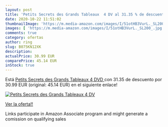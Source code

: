 ```yaml
---
layout: post
title: 'Petits Secrets des Grands Tableaux  4 DV al 31.35 % de descuento'
date: 2020-10-22 11:51:02
thumbnailImage: 'https://m.media-amazon.com/images/I/51otHB3VurL._SL200_.jpg'
images: [ 'https://m.media-amazon.com/images/I/51otHB3VurL._SL200_.jpg' ]
comments: true
category: ofertas
author: ring
slug: B075KN12XK
description:
actualPrice: 30.99 EUR
comparePrice: 45.14 EUR
inStock: true
---
```


Está [Petits Secrets des Grands Tableaux  4 DVD ](https://www.amazon.fr/dp/B075KN12XK/?tag=tolees0d-21) con 31.35 de descuento por 30.99 EUR (original: 45.14 EUR) en el siguiente enlace!

[![Petits Secrets des Grands Tableaux  4 DV](https://m.media-amazon.com/images/I/51otHB3VurL._SL200_.jpg)](https://www.amazon.fr/dp/B075KN12XK/?tag=tolees0d-21)

[Ver la oferta!!](https://www.amazon.fr/dp/B075KN12XK/?tag=tolees0d-21)

Links participate in Amazon Associate program and might generate a comission on qualifying sales


